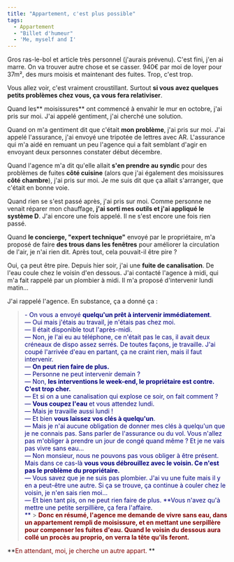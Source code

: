 ```yaml
---
title: "Appartement, c'est plus possible"
tags:
  - Appartement
  - "Billet d'humeur"
  - 'Me, myself and I'
---
```


Gros ras-le-bol et article très personnel (j'aurais prévenu). C'est fini, j'en
ai marre. On va trouver autre chose et se casser. 940€ par moi de loyer pour
37m², des murs moisis et maintenant des fuites. Trop, c'est trop.

Vous allez voir, c'est vraiment croustillant. Surtout **si vous avez quelques
petits problèmes chez vous, ça vous fera relativiser**.

Quand les** moisissures** ont commencé à envahir le mur en octobre, j'ai pris
sur moi. J'ai appelé gentiment, j'ai cherché une solution.

Quand on m'a gentiment dit que c'était **mon problème**, j'ai pris sur moi. J'ai
appelé l'assurance, j'ai envoyé une tripotée de lettres avec AR. L'assurance qui
m'a aidé en remuant un peu l'agence qui a fait semblant d'agir en envoyant deux
personnes constater début décembre.

Quand l'agence m'a dit qu'elle allait **s'en prendre au syndic** pour des
problèmes de fuites **côté cuisine** (alors que j'ai également des moisissures
**côté chambre**), j'ai pris sur moi. Je me suis dit que ça allait s'arranger,
que c'était en bonne voie.

Quand rien se s'est passé après, j'ai pris sur moi. Comme personne ne venait
réparer mon chauffage, **j'ai sorti mes outils et j'ai appliqué le système D**.
J'ai encore une fois appelé. Il ne s'est encore une fois rien passé.

Quand **le concierge, "expert technique"** envoyé par le propriétaire, m'a
proposé de faire **des trous dans les fenêtres** pour améliorer la circulation
de l'air, je n'ai rien dit. Après tout, cela pouvait-il être pire&nbsp;?

Oui, ça peut être pire. Depuis hier soir, j'ai une **fuite de canalisation**. De
l'eau coule chez le voisin d'en dessous. J'ai contacté l'agence à midi, qui m'a
fait rappelé par un plombier à midi. Il m'a proposé d'intervenir lundi matin…

J'ai rappelé l'agence. En substance, ça a donné ça&nbsp;:

> <span style="color: #000080">- On vous a envoyé **quelqu'un prêt à intervenir
> immédiatement**.  
> — Oui mais j'étais au travail, je n'étais pas chez moi.  
> — Il était disponible tout l'après-midi.  
> — Non, je l'ai eu au téléphone, ce n'était pas le cas, il avait deux créneaux
> de dispo assez serrés. De toutes façons, je travaille. J'ai coupé l'arrivée
> d'eau en partant, ça ne craint rien, mais il faut intervenir.  
> — **On peut rien faire de plus.**  
> — Personne ne peut intervenir demain&nbsp;?  
> — Non, **les interventions le week-end, le propriétaire est contre. C'est trop
> cher.**  
> — Et si on a une canalisation qui explose ce soir, on fait comment&nbsp;?  
> — **Vous coupez l'eau** et vous attendez lundi.  
> — Mais je travaille aussi lundi&nbsp;!  
> — Et bien **vous laissez vos clés à quelqu'un**.  
> — Mais je n'ai aucune obligation de donner mes clés à quelqu'un que je ne
> connais pas. Sans parler de l'assurance ou du vol. Vous n'allez pas m'obliger
> à prendre un jour de congé quand même&nbsp;? Et je ne vais pas vivre sans
> eau…  
> — Non monsieur, nous ne pouvons pas vous obliger à être présent. Mais dans ce
> cas-là **vous vous débrouillez avec le voisin. Ce n'est pas le problème du
> propriétaire.**  
> — Vous savez que je ne suis pas plombier. J'ai vu une fuite mais il y en a
> peut-être une autre. Si ça se trouve, ça continue à couler chez le voisin, je
> n'en sais rien moi…  
> — Et bien tant pis, on ne peut rien faire de plus. **Vous n'avez qu'à mettre
> une petite serpillière, ça fera l'affaire.  
> **</span> > <span style="color: #800000">**Donc en résumé, l'agence me demande
> de vivre sans eau, dans un appartement rempli de moisissure, et en mettant une
> serpillère pour compenser les fuites d'eau. Quand le voisin du dessous aura
> collé un procès au proprio, on verra la tête qu'ils feront.**</span>

**<span style="color: #800000">En attendant, moi, je cherche un autre
appart.</span> **
